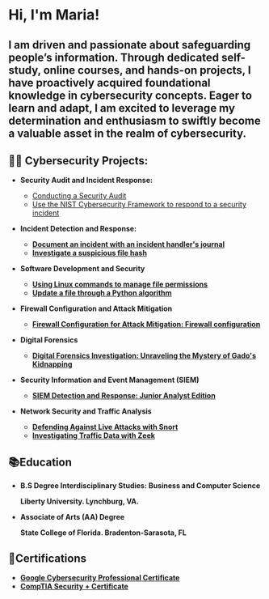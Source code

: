 <h1>Hi, I'm Maria! 
<h2>I am driven and passionate about safeguarding people’s information. Through dedicated self-study, online courses, and hands-on projects, I have proactively acquired foundational knowledge in cybersecurity concepts. Eager to learn and adapt, I am excited to leverage my determination and enthusiasm to swiftly become a valuable asset in the realm of cybersecurity.</h2>

 
<h2>👨‍💻 Cybersecurity Projects:</h2>


- <b>Security Audit and Incident Response:</b>
  - [Conducting a Security Audit](https://github.com/mmedinabet/Conduct-a-security-audit/tree/main)
  - [Use the NIST Cybersecurity Framework to respond to a security incident](https://github.com/mmedinabet/Use-the-NIST-Cybersecurity-Framework-to-respond-to-a-security-incident/tree/main)
    

- <b>Incident Detection and Response:
   - [Document an incident with an incident handler's journal](https://github.com/mmedinabet/Document-an-incident-with-an-incident-handler-s-journal/blob/main/README.md)
   - [Investigate a suspicious file hash](https://github.com/mmedinabet/Investigate-a-suspicious-file-hash)
  
- <b> Software Development and Security </b>
  - [Using Linux commands to manage file permissions](https://github.com/mmedinabet/Using-Linux-commands-to-manage-file-permissions)
  - [Update a file through a Python algorithm](https://github.com/mmedinabet/Document-an-incident-with-an-incident-handler-s-journal/tree/main) 

- <b> Firewall Configuration and Attack Mitigation </b>
  - [Firewall Configuration for Attack Mitigation: Firewall configuration](https://github.com/mmedinabet/SOC-practical-Firewall-/blob/main/README.md)
- <b> Digital Forensics </b>
  - [Digital Forensics Investigation: Unraveling the Mystery of Gado's Kidnapping](https://github.com/mmedinabet/SOC-practical-Digital-forensics-/blob/main/README.md)
- <b> Security Information and Event Management (SIEM) </b>
  - [SIEM Detection and Response: Junior Analyst Edition](https://github.com/mmedinabet/SOC-analyst-tier-1/blob/main/README.md)

- <b> Network Security and Traffic Analysis
  - [Defending Against Live Attacks with Snort](https://github.com/mmedinabet/Snort-live-attacks-/tree/main)
  - [Investigating Traffic Data with Zeek](https://github.com/mmedinabet/Zeek-exercises/tree/main)
            


<h2>📚Education </h2>

  - <b> B.S Degree Interdisciplinary Studies: Business and Computer Science
    
      Liberty University. Lynchburg, VA. </b>
  
  - <b> Associate of Arts (AA) Degree
    
      State College of Florida. Bradenton-Sarasota, FL </b>

<h2>📄Certifications</h2>

- [Google Cybersecurity Professional Certificate](https://www.coursera.org/account/accomplishments/professional-cert/ZGNSNQ6YYES7)
- [CompTIA Security + Certificate](https://www.credly.com/badges/8c5829b8-2ee6-49a6-9cad-07f83f91ed06/linked_in?t=s95og5)




<!--
**mmedinabet/mmedinabet** is a ✨ _special_ ✨ repository because its `README.md` (this file) appears on your GitHub profile.

